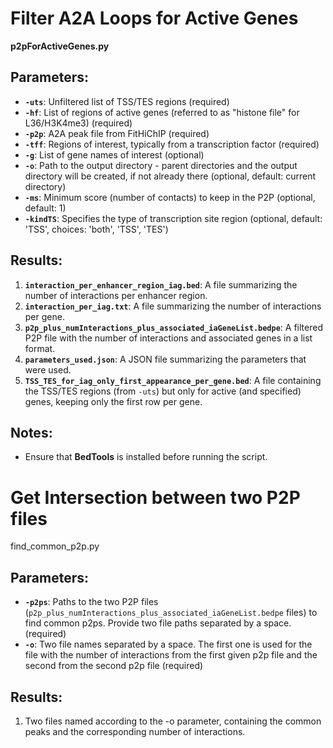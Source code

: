# Filter A2A Loops for Active Genes

**p2pForActiveGenes.py**

## Parameters:

- **`-uts`**: Unfiltered list of TSS/TES regions (required)
- **`-hf`**: List of regions of active genes (referred to as "histone file" for L36/H3K4me3) (required)
- **`-p2p`**: A2A peak file from FitHiChIP (required)
- **`-tff`**: Regions of interest, typically from a transcription factor (required)
- **`-g`**: List of gene names of interest (optional)
- **`-o`**: Path to the output directory - parent directories and the output directory will be created, if not already there (optional, default: current directory)
- **`-ms`**: Minimum score (number of contacts) to keep in the P2P (optional, default: 1)
- **`-kindTS`**: Specifies the type of transcription site region (optional, default: 'TSS', choices: 'both', 'TSS', 'TES')

## Results:

1. **`interaction_per_enhancer_region_iag.bed`**: A file summarizing the number of interactions per enhancer region.
2. **`interaction_per_iag.txt`**: A file summarizing the number of interactions per gene.
3. **`p2p_plus_numInteractions_plus_associated_iaGeneList.bedpe`**: A filtered P2P file with the number of interactions and associated genes in a list format.
4. **`parameters_used.json`**: A JSON file summarizing the parameters that were used.
5. **`TSS_TES_for_iag_only_first_appearance_per_gene.bed`**: A file containing the TSS/TES regions (from `-uts`) but only for active (and specified) genes, keeping only the first row per gene.

## Notes:

- Ensure that **BedTools** is installed before running the script.

# Get Intersection between two P2P files

find_common_p2p.py

## Parameters:

- **`-p2ps`**: Paths to the two P2P files (`p2p_plus_numInteractions_plus_associated_iaGeneList.bedpe` files) to find common p2ps. Provide two file paths separated by a space. (required)
- **`-o`**: Two file names separated by a space. The first one is used for the file with the number of interactions from the first given p2p file and the second from the second p2p file (required)

## Results:

1. Two files named according to the -o parameter, containing the common peaks and the corresponding number of interactions.
